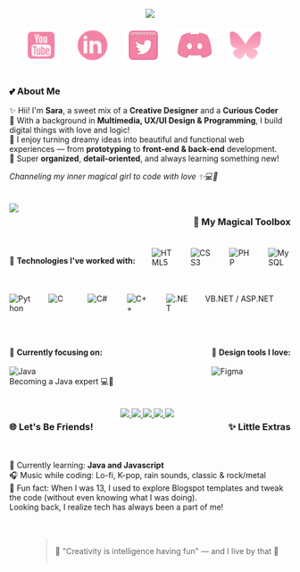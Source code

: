 

<!-- Typing SVG -->
<p align="center">
  <!-- Typing SVG baseado no projeto de DenverCoder1 -->
  <a href="https://github.com/DenverCoder1/readme-typing-svg">
    <img src="https://readme-typing-svg.demolab.com/?lines=Creative%20Dev%20%26%20UX%2FUI%20Designer;Java%20Lover%20%26%20Full-stack%20student;Always%20learning%20something%20new%20%F0%9F%8C%9F;Coding%20with%20love%20and%20a%20bit%20of%20magic%20%E2%9C%A8&font=Quicksand&center=true&width=500&height=45&color=F79BCF&vCenter=true&pause=1000&size=20" />
  </a>
</p>

<p align="center">
  <a href="https://www.youtube.com/@saralunee"><img width="64px" src="https://github.com/saramchq/saramchq/blob/main/assets/icons8-youtube-48.png"/></a>
  &#8287;&#8287;&#8287;&#8287;&#8287;
  <a href="https://www.linkedin.com/in/saraluisam/"><img width="64px" src="https://github.com/saramchq/saramchq/blob/main/assets/icons8-linkedin-48.png"/></a>
  &#8287;&#8287;&#8287;&#8287;&#8287;
  <a href="https://twitter.com/saracoding"><img width="64px" src="https://github.com/saramchq/saramchq/blob/main/assets/icons8-twitter-squared-64.png"/></a>
  &#8287;&#8287;&#8287;&#8287;&#8287;
  <a href="https://discord.gg/users/saracoding"><img width="64px" src="https://github.com/saramchq/saramchq/blob/main/assets/icons8-discord-80.png"/></a>
  &#8287;&#8287;&#8287;&#8287;&#8287;
  <a href="#"><img width="64px" src="https://github.com/saramchq/saramchq/blob/main/assets/icons8-bluesky-48.png"></a>
  &#8287;&#8287;&#8287;&#8287;&#8287;




<div style="display: flex; justify-content: space-between; align-items: flex-start; gap: 20px; flex-wrap: wrap;">

  <div style="flex: 1; min-width: 250px; max-width: 500px;">
    <h3>💕 About Me</h3>
    <p>
      ✨ Hii! I'm <b>Sara</b>, a sweet mix of a <b>Creative Designer</b> and a <b>Curious Coder</b><br>
      🌸 With a background in <b>Multimedia, UX/UI Design & Programming</b>, I build digital things with love and logic!<br>
      🎀 I enjoy turning dreamy ideas into beautiful and functional web experiences — from <b>prototyping</b> to <b>front-end & back-end</b> development.<br>
      🧁 Super <b>organized</b>, <b>detail-oriented</b>, and always learning something new!
    </p>
    <p><i>Channeling my inner magical girl to code with love ✨💻🌙</i></p>
  </div>


  <div style="flex: 1; min-width: 250px; max-width: 400px;">
    <img src="https://github-readme-stats.vercel.app/api?username=saramchq&show_icons=true&title_color=F79BCF&icon_color=F79BCF&text_color=F6D7E0&bg_color=00000000&border_radius=10" />
  </div>


---
<h3>💼 My Magical Toolbox</h3>

🧪 <b>Technologies I've worked with:</b><br><br>

<img src="https://img.icons8.com/color/48/html-5--v1.png" width="40" title="HTML5"/>
<img src="https://img.icons8.com/color/48/css3.png" width="40" title="CSS3"/>
<img src="https://img.icons8.com/color/48/php.png" width="40" title="PHP"/>
<img src="https://img.icons8.com/color/48/mysql-logo.png" width="40" title="MySQL"/>
<img src="https://img.icons8.com/color/48/python--v1.png" width="40" title="Python"/>
<img src="https://img.icons8.com/color/48/c-programming.png" width="40" title="C"/>
<img src="https://img.icons8.com/color/48/c-sharp-logo.png" width="40" title="C#"/>
<img src="https://img.icons8.com/color/48/c-plus-plus-logo.png" width="40" title="C++"/>
<img src="https://img.icons8.com/color/48/net-framework.png" width="40" title=".NET"/>
<span style="font-size: 14px;">VB.NET / ASP.NET</span>

<br><br>

🚀 <b>Currently focusing on:</b><br><br>
<img src="https://img.icons8.com/external-tal-revivo-color-tal-revivo/48/external-java-a-general-purpose-computer-programming-language-logo-color-tal-revivo.png" width="40" title="Java"/>  
<span style="font-size: 14px;">Becoming a Java expert 💻🌸</span>

<br><br>

🎨 <b>Design tools I love:</b><br><br>
<img src="https://img.icons8.com/color/48/figma--v1.png" width="40" title="Figma"/>


### 🌐 Let's Be Friends!

<div align="left">
  <a href="https://www.youtube.com/@saralunee" target="_blank">
    <img src="https://img.shields.io/static/v1?message=YouTube&logo=youtube&label=&color=FF69B4&logoColor=white&style=for-the-badge" height="35"/>
  </a>
  <a href="https://www.instagram.com/saracoding/" target="_blank">
    <img src="https://img.shields.io/static/v1?message=Instagram&logo=instagram&label=&color=FF69B4&logoColor=white&style=for-the-badge" height="35"/>
  </a>
  <a href="https://discordapp.com/users/saracoding" target="_blank">
    <img src="https://img.shields.io/static/v1?message=Discord&logo=discord&label=&color=DA70D6&logoColor=white&style=for-the-badge" height="35"/>
  </a>
  <a href="mailto:saaracoding@gmail.com" target="_blank">
    <img src="https://img.shields.io/static/v1?message=Gmail&logo=gmail&label=&color=FFB6C1&logoColor=white&style=for-the-badge" height="35"/>
  </a>
  <a href="https://www.linkedin.com/in/saraluisam/" target="_blank">
    <img src="https://img.shields.io/static/v1?message=LinkedIn&logo=linkedin&label=&color=FFC0CB&logoColor=white&style=for-the-badge" height="35"/>
  </a>
</div>

---

### ✨ Little Extras

🌷 Currently learning: **Java and Javascript**  
🎧 Music while coding: Lo-fi, K-pop, rain sounds, classic & rock/metal<br>
🧸 Fun fact: When I was 13, I used to explore Blogspot templates and tweak the code (without even knowing what I was doing). <br>
Looking back, I realize tech has always been a part of me!</p>

---

> 🌙 "Creativity is intelligence having fun" — and I live by that 💖


---



